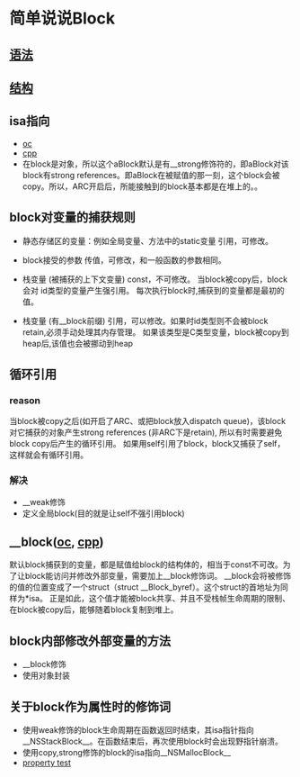 # 简单说说Block

## [语法](http://fuckingblocksyntax.com)

## [结构](/BlockStruct.h)
## isa指向
* [oc](/TestBlock.m)
* [cpp](/TestBlock..cpp)
* 在block是对象，所以这个aBlock默认是有__strong修饰符的，即aBlock对该block有strong references。即aBlock在被赋值的那一刻，这个block会被copy。所以，ARC开启后，所能接触到的block基本都是在堆上的。。
## block对变量的捕获规则
*  静态存储区的变量：例如全局变量、方法中的static变量
引用，可修改。

* block接受的参数
传值，可修改，和一般函数的参数相同。

* 栈变量 (被捕获的上下文变量)
const，不可修改。 当block被copy后，block会对 id类型的变量产生强引用。
每次执行block时,捕获到的变量都是最初的值。

* 栈变量 (有__block前缀)
引用，可以修改。如果时id类型则不会被block retain,必须手动处理其内存管理。
如果该类型是C类型变量，block被copy到heap后,该值也会被挪动到heap
## 循环引用
### reason
当block被copy之后(如开启了ARC、或把block放入dispatch queue)，该block对它捕获的对象产生strong references (非ARC下是retain),
所以有时需要避免block copy后产生的循环引用。
如果用self引用了block，block又捕获了self，这样就会有循环引用。
### 解决
* __weak修饰
* 定义全局block(目的就是让self不强引用block)

## __block([oc](/__block.m),  [cpp](/__block.cpp))
默认block捕获到的变量，都是赋值给block的结构体的，相当于const不可改。为了让block能访问并修改外部变量，需要加上__block修饰词。
__block会将被修饰的值的位置变成了一个struct（struct __Block_byref）。这个struct的首地址为同样为*isa。
正是如此，这个值才能被block共享、并且不受栈帧生命周期的限制、在block被copy后，能够随着block复制到堆上。
## block内部修改外部变量的方法
* __block修饰
* 使用对象封装
## 关于block作为属性时的修饰词
* 使用weak修饰的block生命周期在函数返回时结束，其isa指针指向__NSStackBlock__。在函数结束后，再次使用block时会出现野指针崩溃。
* 使用copy,strong修饰的block的isa指向__NSMallocBlock__
* [property test](/propertyTest.m)




